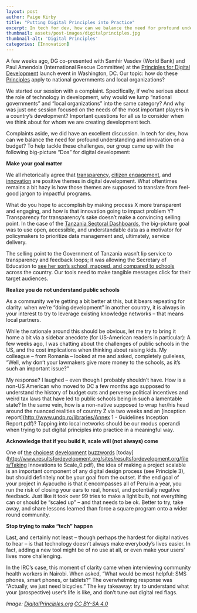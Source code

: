 ```yaml
---
layout: post
author: Paige Kirby
title: "Putting Digital Principles into Practice"
excerpt: In tech for dev, how can we balance the need for profound understanding and innovation on a budget? To help tackle...
thumbnail: assets/post-images/digitalprinciples.jpg
thumbnail-alt: 'Digital Principles'
categories: [Innovation]
---
```


A few weeks ago, DG co-presented with Samhir Vasdev (World Bank) and Paul Amendola (International Rescue Committee) at the [Principles for Digital Development](http://www.ictworks.org/2016/03/07/leaping-into-the-principles-for-digital-development/) launch event in Washington, DC. Our topic: how do these [Principles](http://digitalprinciples.org/) apply to national governments and local organizations? 

We started our session with a complaint. Specifically, if we’re serious about the role of technology in development, why would we lump “national governments” and “local organizations” into the same category? And why was just one session focused on the needs of the most important players in a country’s development? Important questions for all us to consider when we think about for whom we are creating development tech. 

Complaints aside, we did have an excellent discussion. In tech for dev, how can we balance the need for profound understanding and innovation on a budget? To help tackle these challenges, our group came up with the following big-picture “Dos” for digital development:

**Make your goal matter**

We all rhetorically agree that [transparency](http://www.fiscaltransparency.net/eng/resource_open_public.php?IdToOpen=20151028136), [citizen engagement](http://feedbacklabs.org/feedback-a-case-study-from-the-sarathi-development-foundation/), and [innovation](http://innovation.unhcr.org/what-is-bottom-up-innovation/) are positive themes in digital development. What oftentimes remains a bit hazy is how those themes are supposed to translate from feel-good jargon to impactful programs.

What do you hope to accomplish by making process X more transparent and engaging, and how is that innovation going to impact problem Y? Transparency for transparency’s sake doesn’t make a convincing selling point. In the case of the [Tanzania Sectoral Dashboards](http://www.takwimu.or.tz/), the big-picture goal was to use open, accessible, and understandable data as a motivator for policymakers to prioritize data management and, ultimately, service delivery. 

The selling point to the Government of Tanzania wasn’t lip service to transparency and feedback loops; it was allowing the Secretary of Education to [see her son’s school, mapped, and compared to schools](http://elimu.takwimu.org/#/dashboard/primary) across the country. Our tools need to make tangible messages click for their target audiences.

**Realize you do not understand public schools**

As a community we’re getting a bit better at this, but it bears repeating for clarity: when we’re “doing development” in another country, it is always in your interest to try to leverage existing knowledge networks – that means local partners. 

While the rationale around this should be obvious, let me try to bring it home a bit via a sidebar anecdote (for US-American readers in particular): A few weeks ago, I was chatting about the challenges of public schools in the US, and the cost implications when thinking about raising kids. My colleague – from Romania – looked at me and asked, completely guileless, “Well, why don’t your lawmakers give more money to the schools, as it’s such an important issue?”

My response? I laughed – even though I probably shouldn’t have. How is a non-US American who moved to DC a few months ago supposed to understand the history of budget cuts and perverse political incentives and weird tax laws that have led to public schools being in such a lamentable state? In the same vein, how is a non-native supposed to wrap her/his head around the nuanced realities of country Z via two weeks and an [inception report](http://www.undp.ro/libraries/Annex 1 - Guidelines Inception Report.pdf)? Tapping into local networks should be our modus operandi when trying to put digital principles into practice in a meaningful way.  

**Acknowledge that if you build it, scale will (not always) come**

One of [the](https://nonprofitquarterly.org/2015/12/16/scale-and-sustainability-whats-a-funder-to-do/) [choicest](http://www.oecd.org/dac/dacnewsmarch2016.htm) [development](https://www.usaid.gov/cii/guide-introduction-and-scale) [buzzwords](http://ifcextapps.ifc.org/IFCExt/Pressroom/IFCPressRoom.nsf/0/6A71867555B8F69F85257DDC0056BE2E?opendocument) [today](http://www.resultsfordevelopment.org/sites/resultsfordevelopment.org/files/Taking Innovations to Scale_0.pdf), the idea of making a project scalable is an important component of any digital design process (see Principle 3), but should definitely not be your goal from the outset. If the end goal of your project in Ayacucho is that it encompasses all of Peru in a year, you run the risk of closing your ears to real, honest, and potentially negative feedback. Just like it took over 99 tries to make a light bulb, not everything can or should be “scaled up” – and that needs to be ok. Better to try, take away, and share lessons learned than force a square program onto a wider round community. 

**Stop trying to make “tech” happen**

Last, and certainly not least – though perhaps the hardest for digital natives to hear – is that technology doesn’t always make everybody’s lives easier. In fact, adding a new tool might be of no use at all, or even make your users’ lives more challenging. 

In the IRC’s case, this moment of clarity came when interviewing community health workers in Nairobi. When asked, “What would be most helpful: SMS phones, smart phones, or tablets?” The overwhelming response was “Actually, we just need bicycles.” The key takeaway: try to understand what your (prospective) user’s life is like, and don’t tune out digital red flags. 

*Image: [DigitalPrinciples.org](http://digitalprinciples.org/) [CC BY-SA 4.0](http://creativecommons.org/licenses/by-sa/4.0/)*
